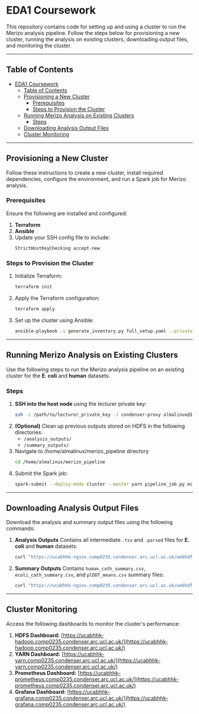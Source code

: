 # EDA1 Coursework

This repository contains code for setting up and using a cluster to run the Merizo analysis pipeline. Follow the steps below for provisioning a new cluster, running the analysis on existing clusters, downloading output files, and monitoring the cluster.

---

## Table of Contents

- [EDA1 Coursework](#eda1-coursework)
  - [Table of Contents](#table-of-contents)
  - [Provisioning a New Cluster](#provisioning-a-new-cluster)
    - [Prerequisites](#prerequisites)
    - [Steps to Provision the Cluster](#steps-to-provision-the-cluster)
  - [Running Merizo Analysis on Existing Clusters](#running-merizo-analysis-on-existing-clusters)
    - [Steps](#steps)
  - [Downloading Analysis Output Files](#downloading-analysis-output-files)
  - [Cluster Monitoring](#cluster-monitoring)

---

## Provisioning a New Cluster

Follow these instructions to create a new cluster, install required dependencies, configure the environment, and run a Spark job for Merizo analysis.

### Prerequisites
Ensure the following are installed and configured:
1. **Terraform**
2. **Ansible**
3. Update your SSH config file to include:
   ```plaintext
   StrictHostKeyChecking accept-new
   ```

### Steps to Provision the Cluster
1. Initialize Terraform:
   ```bash
   terraform init
   ```
2. Apply the Terraform configuration:
   ```bash
   terraform apply
   ```
3. Set up the cluster using Ansible:
   ```bash
   ansible-playbook -i generate_inventory.py full_setup.yaml --private-key=/path/to/lecturer_private_key
   ```

---

## Running Merizo Analysis on Existing Clusters

Use the following steps to run the Merizo analysis pipeline on an existing cluster for the **E. coli** and **human** datasets.

### Steps
1. **SSH into the host node** using the lecturer private key:
   ```bash
   ssh -i /path/to/lecturer_private_key -J condenser-proxy almalinux@10.134.12.130
   ```
2. **(Optional)** Clean up previous outputs stored on HDFS in the following directories:
   - `/analysis_outputs/`
   - `/summary_outputs/`
3. Navigate to /home/almalinux/merizo_pipeline directory
   ```bash
   cd /home/almalinux/merizo_pipeline
   ```
4. Submit the Spark job:
   ```bash
   spark-submit --deploy-mode cluster --master yarn pipeline_job.py ecoli human
   ```

---

## Downloading Analysis Output Files

Download the analysis and summary output files using the following commands:

1. **Analysis Outputs**
   Contains all intermediate `.tsv` and `.parsed` files for **E. coli** and **human** datasets:
   ```bash
   curl "https://ucabhhk-nginx.comp0235.condenser.arc.ucl.ac.uk/webhdfs/v1/analysis_outputs.tar.gz?op=OPEN&user.name=almalinux" -o analysis_outputs.tar.gz
   ```

2. **Summary Outputs**
   Contains `human_cath_summary.csv`, `ecoli_cath_summary.csv`, and `plDDT_means.csv` summary files:
   ```bash
   curl "https://ucabhhk-nginx.comp0235.condenser.arc.ucl.ac.uk/webhdfs/v1/summary_outputs.tar.gz?op=OPEN&user.name=almalinux" -o summary_outputs.tar.gz
   ```

---

## Cluster Monitoring

Access the following dashboards to monitor the cluster's performance:

1. **HDFS Dashboard:** [https://ucabhhk-hadoop.comp0235.condenser.arc.ucl.ac.uk/](https://ucabhhk-hadoop.comp0235.condenser.arc.ucl.ac.uk/)
2. **YARN Dashboard:** [https://ucabhhk-yarn.comp0235.condenser.arc.ucl.ac.uk/](https://ucabhhk-yarn.comp0235.condenser.arc.ucl.ac.uk/)
3. **Prometheus Dashboard:** [https://ucabhhk-prometheus.comp0235.condenser.arc.ucl.ac.uk/](https://ucabhhk-prometheus.comp0235.condenser.arc.ucl.ac.uk/)
4. **Grafana Dashboard:** [https://ucabhhk-grafana.comp0235.condenser.arc.ucl.ac.uk/](https://ucabhhk-grafana.comp0235.condenser.arc.ucl.ac.uk/)

